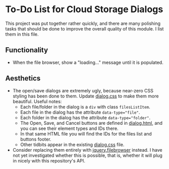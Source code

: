 
# To-Do List for Cloud Storage Dialogs

This project was put together rather quickly, and there are many polishing
tasks that should be done to improve the overall quality of this module.
I list them in this file.

## Functionality

 * When the file browser, show a "loading..." message until it is
   populated.

## Aesthetics

 * The open/save dialogs are extremely ugly, because near-zero CSS styling
   has been done to them.  Update [dialog.css](dialog.css) to make them more
   beautiful.  Useful notes:
    * Each file/folder in the dialog is a `div` with class `filesListItem`.
    * Each file in the dialog has the attribute `data-type="file"`.
    * Each folder in the dialog has the attribute `data-type="folder"`.
    * The Open, Save, and Cancel buttons are defined in
      [dialog.html](dialog.html), and you can see their element types and
      IDs there.
    * In that same HTML file you will find the IDs for the files list and
      buttons footer.
    * Other tidbits appear in the existing [dialog.css](dialog.css) file.
 * Consider replacing them entirely with
   [jquery.filebrowser](https://github.com/jcubic/jquery.filebrowser)
   instead.  I have not yet investigated whether this is possible, that is,
   whether it will plug in nicely with this repository's API.
